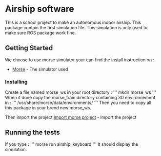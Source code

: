 # Airship software

This is a school project to make an autonomous indoor airship. This package contain the first simulation file. This simulation is only used to make sure ROS package work fine.

## Getting Started

We choose to use morse simulator your can find the install instruction on :
* [Morse](https://www.openrobots.org/morse/doc/1.2/user/installation.html) - The simulator used

### Installing

Create a file named morse_ws in your root directory :
'''
mkdir morse_ws
'''
When it done copy the morse_train directory containing 3D environnement in :
'''
/usr/share/morse/data/environments/
'''
Then you need to copy all this package in your brend new morse_ws.

Then import the project
[Import morse project](http://manpages.ubuntu.com/manpages/trusty/man1/morse-import.1.html) - Import the project

## Running the tests
If you type :
'''
morse run airship_keyboard
'''
It should display the simulation.
